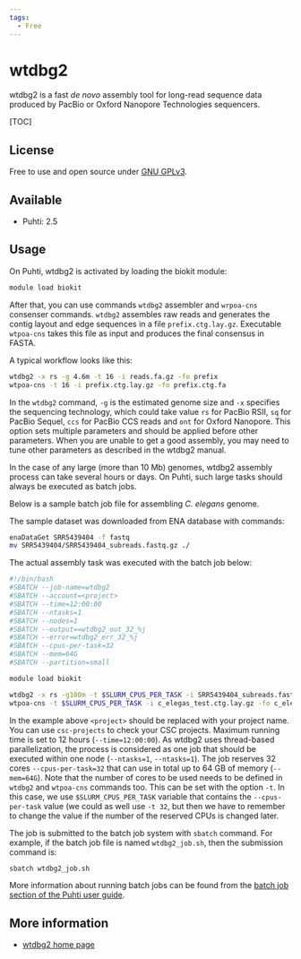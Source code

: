 ```yaml
---
tags:
  - Free
---
```


# wtdbg2

wtdbg2 is a fast _de novo_ assembly tool for long-read sequence data produced by PacBio or Oxford Nanopore Technologies sequencers.

[TOC]

## License

Free to use and open source under [GNU GPLv3](https://www.gnu.org/licenses/gpl-3.0.html).

## Available

- Puhti: 2.5

## Usage

On Puhti, wtdbg2 is activated by loading the biokit module:

```bash
module load biokit
```

After that, you can use commands `wtdbg2` assembler and `wrpoa-cns` consenser commands. `wtdbg2` assembles raw reads and generates the contig layout and edge sequences in a file `prefix.ctg.lay.gz`. Executable `wtpoa-cns` takes this file as input and produces the final consensus in FASTA. 


A typical workflow looks like this:

```bash 
wtdbg2 -x rs -g 4.6m -t 16 -i reads.fa.gz -fo prefix
wtpoa-cns -t 16 -i prefix.ctg.lay.gz -fo prefix.ctg.fa
```

In the `wtdbg2` command, `-g` is the estimated genome size and `-x` specifies the sequencing technology, which could take value `rs` for PacBio RSII, `sq` for PacBio Sequel, `ccs` for PacBio CCS reads and `ont` for Oxford Nanopore. This option sets multiple parameters and should be applied before other parameters. When you are unable to get a good assembly, you may need to tune other parameters as described in the wtdbg2 manual.

In the case of any large (more than 10 Mb) genomes, wtdbg2 assembly process can take several hours or days. On Puhti, such large tasks should always be executed as batch jobs.

Below is a sample batch job file for assembling _C. elegans_ genome. 

The sample dataset was downloaded from ENA database with commands:

```bash
enaDataGet SRR5439404 -f fastq
mv SRR5439404/SRR5439404_subreads.fastq.gz ./
```

The actual assembly task was executed with the batch job below:

```bash
#!/bin/bash
#SBATCH --job-name=wtdbg2
#SBATCH --account=<project>
#SBATCH --time=12:00:00
#SBATCH --ntasks=1
#SBATCH --nodes=1
#SBATCH --output==wtdbg2_out_32_%j
#SBATCH --error=wtdbg2_err_32_%j
#SBATCH --cpus-per-task=32
#SBATCH --mem=64G
#SBATCH --partition=small

module load biokit

wtdbg2 -x rs -g100m -t $SLURM_CPUS_PER_TASK -i SRR5439404_subreads.fastq.gz -fo c_elegas_test
wtpoa-cns -t $SLURM_CPUS_PER_TASK -i c_elegas_test.ctg.lay.gz -fo c_elegabs.ctg.fa
```

In the example above `<project>` should be replaced with your project name. You can use `csc-projects` to check your CSC projects. Maximum running time is set to 12 hours (`--time=12:00:00`). As wtdbg2 uses thread-based parallelization, the process is considered as one job that should be executed within one node (`--ntasks=1`, `--ntasks=1`). The job reserves 32 cores `--cpus-per-task=32` that can use in total up to 64 GB of memory (`--mem=64G`). Note that the number of cores to be used needs to be defined in `wtdbg2` and `wtpoa-cns` commands too. This can be set with the option `-t`. In this case, we use `$SLURM_CPUS_PER_TASK` variable that contains the `--cpus-per-task` value (we could as well use `-t 32`, but then we have to remember to change the value if the number of the reserved CPUs is changed later.

The job is submitted to the batch job system with `sbatch` command. For example, if the batch job
file is named `wtdbg2_job.sh`, then the submission command is: 

```bash
sbatch wtdbg2_job.sh 
```

More information about running batch jobs can be found from the [batch job section of the Puhti user guide](../computing/running/getting-started.md).

## More information

* [wtdbg2 home page](https://github.com/ruanjue/wtdbg2)
